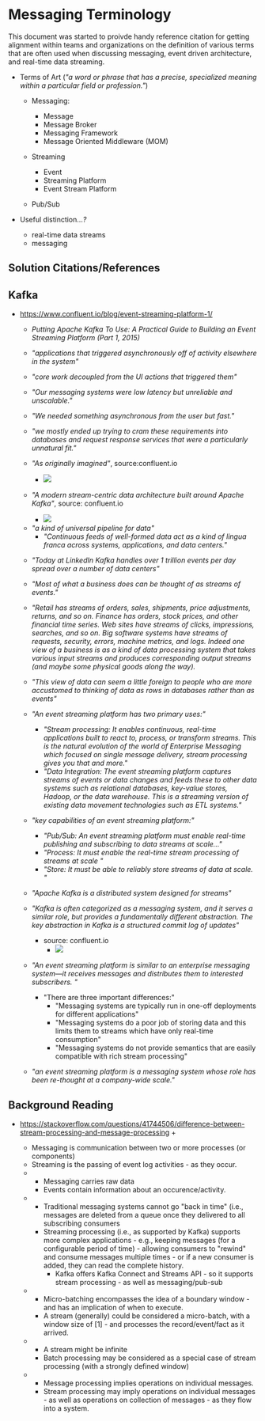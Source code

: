 
# Messaging Terminology

This document was started to proivde  handy reference citation for getting alignment within teams and organizations on
the definition of various terms that are often used when discussing messaging, event driven architecture, and real-time data streaming.   


- Terms of Art (_"a word or phrase that has a precise, specialized meaning within a particular field or profession."_)
  + Messaging:
    * Message
    * Message Broker
    * Messaging Framework
    * Message Oriented Middleware (MOM)

  + Streaming
    * Event
    * Streaming Platform
    * Event Stream Platform

  + Pub/Sub

- Useful distinction..._?_
  + real-time data streams 
  + messaging



## Solution Citations/References

## Kafka 
- https://www.confluent.io/blog/event-streaming-platform-1/
  + *Putting Apache Kafka To Use: A Practical Guide to Building an Event Streaming Platform (Part 1, 2015)*

  + _"applications that triggered asynchronously off of activity elsewhere in the system"_
  + _"core work decoupled from the UI actions that triggered them"_
  + _"Our messaging systems were low latency but unreliable and unscalable."_
  + _"We needed something asynchronous from the user but fast."_
  + _"we mostly ended up trying to cram these requirements into databases and request response services that were a particularly unnatural fit."_

  + _"As originally imagined"_, source:confluent.io
    * ![](https://cdn.confluent.io/wp-content/uploads/streaming-platform-2-768x802.png)

  + _"A modern stream-centric data architecture built around Apache Kafka"_, source: confluent.io
    * ![](https://cdn.confluent.io/wp-content/uploads/data-flow-768x584.png)

  * _"a kind of universal pipeline for data"_
    * _"Continuous feeds of well-formed data act as a kind of lingua franca across systems, applications, and data
      centers."_

  + _"Today at LinkedIn Kafka handles over 1 trillion events per day spread over a number of data centers"_

  + _"Most of what a business does can be thought of as streams of events."_

  + _"Retail has streams of orders, sales, shipments, price adjustments, returns, and so on. Finance has orders, stock prices, and other financial time series. Web sites have streams of clicks, impressions, searches, and so on. Big software systems have streams of requests, security, errors, machine metrics, and logs. Indeed one view of a business is as a kind of data processing system that takes various input streams and produces corresponding output streams (and maybe some physical goods along the way)._

  + _*"This view of data can seem a little foreign to people who are more accustomed to thinking of data as rows in
    databases rather than as events"*_

  + _"An event streaming platform has two primary uses:"_
    * _"Stream processing: It enables continuous, real-time applications built to react to, process, or transform
      streams. This is the natural evolution of the world of Enterprise Messaging which focused on single message
      delivery, stream processing gives you that and more."_
    * _"Data Integration: The event streaming platform captures streams of events or data changes and feeds these to
      other data systems such as relational databases, key-value stores, Hadoop, or the data warehouse. This is a
      streaming version of existing data movement technologies such as ETL systems."_

  + _"key capabilities of an event streaming platform:"_
    * _"Pub/Sub: An event streaming platform must enable real-time publishing and subscribing to data streams at
      scale..."_
    * _"Process: It must enable the real-time stream processing of streams at scale "_
    * _"Store: It must be able to reliably store streams of data at scale. "_

  + _*"Apache Kafka is a distributed system designed for streams"*_

  + _*"Kafka is often categorized as a messaging system, and it serves a similar role, but provides a fundamentally different abstraction. The key abstraction in Kafka is a structured commit log of updates"*_
    * source: confluent.io
      * ![](https://cdn.confluent.io/wp-content/uploads/2016/08/commit_log-copy.png)

  + _"An event streaming platform is similar to an enterprise messaging system—it receives messages and distributes them to interested subscribers. "_
    * "There are three important differences:"
      * "Messaging systems are typically run in one-off deployments for different applications"
      * "Messaging systems do a poor job of storing data and this limits them to streams which have only real-time consumption"
      * "Messaging systems do not provide semantics that are easily compatible with rich stream processing"

  + _"an event streaming platform is a messaging system whose role has been re-thought at a company-wide scale."_


## Background Reading

- https://stackoverflow.com/questions/41744506/difference-between-stream-processing-and-message-processing
  +
    * Messaging is communication between two or more processes (or components) 
    * Streaming is the passing of event log activities - as they occur. 

  + 
    * Messaging carries raw data
    * Events contain information about an occurence/activity. 

  + 
    * Traditional messaging systems cannot go "back in time" (i.e., messages are deleted from a queue once they delivered
    to all subscribing consumers
    * Streaming processing (i.e., as supported by Kafka) supports more complex applications - e.g., keeping messages (for a configurable period of time) - allowing consumers to "rewind" and consume messages
    multiple times - or if a new consumer is added, they can read the complete history. 
      * Kafka offers Kafka Connect and Streams API - so it supports stream processing - as well as messaging/pub-sub

  + 
    * Micro-batching encompasses the idea of a boundary window - and has an implication of when to execute.
    *  A stream (generally) could be considered a micro-batch, with a window size of [1] - and processes the
    record/event/fact as it arrived.

  + 
    * A stream might be infinite
    * Batch processing may be considered as a special case of stream processing (with a strongly defined window)

  + 
    * Message processing implies operations on individual messages.
    * Stream processing may imply operations on individual messages - as well as operations on collection of messages - as
    they flow into a system.


